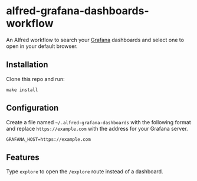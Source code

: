 # alfred-grafana-dashboards-workflow

An Alfred workflow to search your [Grafana](https://grafana.com) dashboards and select one to open in your default browser.

## Installation

Clone this repo and run:

```
make install
```

## Configuration

Create a file named `~/.alfred-grafana-dashboards` with the following format and replace `https://example.com` with the address for your Grafana server.

```
GRAFANA_HOST=https://example.com
```

## Features

Type `explore` to open the `/explore` route instead of a dashboard.
